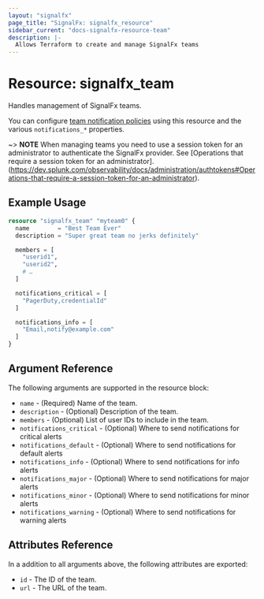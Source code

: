 ```yaml
---
layout: "signalfx"
page_title: "SignalFx: signalfx_resource"
sidebar_current: "docs-signalfx-resource-team"
description: |-
  Allows Terraform to create and manage SignalFx teams
---
```


# Resource: signalfx_team

Handles management of SignalFx teams.

You can configure [team notification policies](https://docs.signalfx.com/en/latest/managing/teams/team-notifications.html) using this resource and the various `notifications_*` properties.

~> **NOTE** When managing teams you need to use a session token for an administrator to authenticate the SignalFx provider. See [Operations that require a session token for an administrator].(https://dev.splunk.com/observability/docs/administration/authtokens#Operations-that-require-a-session-token-for-an-administrator).

## Example Usage

```tf
resource "signalfx_team" "myteam0" {
  name        = "Best Team Ever"
  description = "Super great team no jerks definitely"

  members = [
    "userid1",
    "userid2",
    # …
  ]

  notifications_critical = [
    "PagerDuty,credentialId"
  ]

  notifications_info = [
    "Email,notify@example.com"
  ]
}
```

## Argument Reference

The following arguments are supported in the resource block:

* `name` - (Required) Name of the team.
* `description` - (Optional) Description of the team.
* `members` - (Optional) List of user IDs to include in the team.
* `notifications_critical` - (Optional) Where to send notifications for critical alerts
* `notifications_default` - (Optional) Where to send notifications for default alerts
* `notifications_info` - (Optional) Where to send notifications for info alerts
* `notifications_major` - (Optional) Where to send notifications for major alerts
* `notifications_minor` - (Optional) Where to send notifications for minor alerts
* `notifications_warning` - (Optional) Where to send notifications for warning alerts

## Attributes Reference

In a addition to all arguments above, the following attributes are exported:

* `id` - The ID of the team.
* `url` - The URL of the team.

